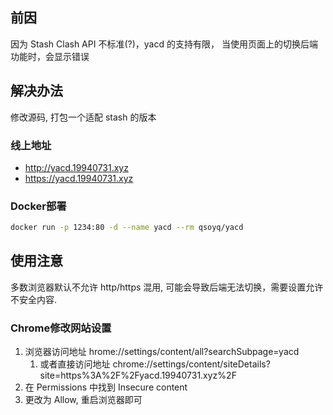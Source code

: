 
## 前因

 因为 Stash Clash API 不标准(?)，yacd 的支持有限， 当使用页面上的切换后端功能时，会显示错误

## 解决办法

修改源码, 打包一个适配 stash 的版本

### 线上地址

- <http://yacd.19940731.xyz>
- <https://yacd.19940731.xyz>

### Docker部署

```bash
docker run -p 1234:80 -d --name yacd --rm qsoyq/yacd
```

## 使用注意

多数浏览器默认不允许 http/https 混用, 可能会导致后端无法切换，需要设置允许不安全内容.

### Chrome修改网站设置

1. 浏览器访问地址 hrome://settings/content/all?searchSubpage=yacd
	1. 或者直接访问地址  chrome://settings/content/siteDetails?site=https%3A%2F%2Fyacd.19940731.xyz%2F
2. 在 Permissions 中找到 Insecure content
3. 更改为 Allow,  重启浏览器即可
